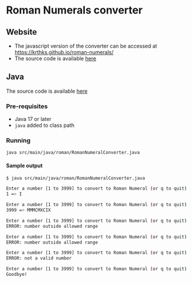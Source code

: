 # Roman Numerals converter

## Website

- The javascript version of the converter can be accessed at https://krthks.github.io/roman-numerals/
- The source code is available [here](./docs)

## Java

The source code is available [here](./src/main/java/roman/RomanNumeralConverter.java)

### Pre-requisites

- Java 17 or later
- `java` added to class path

### Running

`java src/main/java/roman/RomanNumeralConverter.java`

#### Sample output
```bash
$ java src/main/java/roman/RomanNumeralConverter.java

Enter a number [1 to 3999] to convert to Roman Numeral (or q to quit) : 1
1 => I

Enter a number [1 to 3999] to convert to Roman Numeral (or q to quit) : 3999
3999 => MMMCMXCIX

Enter a number [1 to 3999] to convert to Roman Numeral (or q to quit) : 4000
ERROR: number outside allowed range

Enter a number [1 to 3999] to convert to Roman Numeral (or q to quit) : -1
ERROR: number outside allowed range

Enter a number [1 to 3999] to convert to Roman Numeral (or q to quit) : abcd
ERROR: not a valid number

Enter a number [1 to 3999] to convert to Roman Numeral (or q to quit) : q
Goodbye!
```
